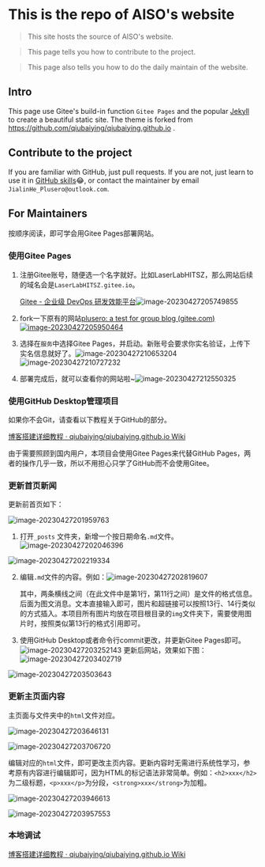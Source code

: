# This is the repo of AISO's website
> This site hosts the source of AISO's website.

> This page tells you how to contribute to the project.

> This page also tells you how to do the daily maintain of the website.

## Intro
This page use Gitee's build-in function `Gitee Pages` and the popular [Jekyll](https://jekyllrb.com/) to create a beautiful static site. The theme is forked from https://github.com/qiubaiying/qiubaiying.github.io .

## Contribute to the project
If you are familiar with GitHub, just pull requests.
If you are not, just learn to use it in [GitHub skills](https://skills.github.com/):joy:, or contact the maintainer by email `JialinHe_Plusero@outlook.com`.

## For Maintainers

按顺序阅读，即可学会用Gitee Pages部署网站。

### 使用Gitee Pages

1. 注册Gitee账号，随便选一个名字就好。比如LaserLabHITSZ，那么网站后续的域名会是`LaserLabHITSZ.gitee.io`。

    [Gitee - 企业级 DevOps 研发效能平台](https://gitee.com/)![image-20230427205749855](README.assets/image-20230427205749855.png)

2. fork一下原有的网站[plusero: a test for group blog (gitee.com)![image-20230427205950464](README.assets/image-20230427205950464.png)](https://gitee.com/plusero/plusero)

3. 选择在`服务`中选择Gitee Pages，并启动。新账号会要求你实名验证，上传下实名信息就好了。![image-20230427210653204](README.assets/image-20230427210653204.png)![image-20230427210727232](README.assets/image-20230427210727232.png)

4. 部署完成后，就可以查看你的网站啦~![image-20230427212550325](README.assets/image-20230427212550325.png)



### 使用GitHub Desktop管理项目

如果你不会Git，请查看以下教程关于GitHub的部分。

[博客搭建详细教程 · qiubaiying/qiubaiying.github.io Wiki](https://github.com/qiubaiying/qiubaiying.github.io/wiki/博客搭建详细教程#利用githhub-desktop管理github仓库)

由于需要照顾到国内用户，本项目会使用Gitee Pages来代替GitHub Pages，两者的操作几乎一致，所以不用担心只学了GitHub而不会使用Gitee。

### 更新首页新闻

更新前首页如下：

![image-20230427201959763](README.assets/image-20230427201959763.png)

1. 打开`_posts` 文件夹，新增一个按日期命名`.md`文件。![image-20230427202046396](README.assets/image-20230427202046396.png)

![image-20230427202219334](README.assets/image-20230427202219334.png)

2. 编辑`.md`文件的内容。例如：![image-20230427202819607](README.assets/image-20230427202819607.png)

    其中，两条横线之间（在此文件中是第1行，第11行之间）是文件的格式信息。后面为图文消息。文本直接输入即可，图片和超链接可以按照13行、14行类似的方式插入。本项目所有图片均放在项目根目录的`img`文件夹下，需要使用图片时，按照类似第13行的格式引用即可。

3. 使用GitHub Desktop或者命令行commit更改，并更新Gitee Pages即可。![image-20230427203252143](README.assets/image-20230427203252143.png)
  更新后网站，效果如下图：![image-20230427203402719](README.assets/image-20230427203402719.png)

  ![image-20230427203503643](README.assets/image-20230427203503643.png)

### 更新主页面内容

主页面与文件夹中的`html`文件对应。

![image-20230427203646131](README.assets/image-20230427203646131.png)

![image-20230427203706720](README.assets/image-20230427203706720.png)

编辑对应的`html`文件，即可更改主页内容。更新内容时无需进行系统性学习，参考原有内容进行编辑即可，因为HTML的标记语法非常简单。例如：`<h2>xxx</h2>`为二级标题，`<p>xxx</p>`为分段，`<strong>xxx</strong>`为加粗。

![image-20230427203946613](README.assets/image-20230427203946613.png)

![image-20230427203957553](README.assets/image-20230427203957553.png)

### 本地调试

[博客搭建详细教程 · qiubaiying/qiubaiying.github.io Wiki](https://github.com/qiubaiying/qiubaiying.github.io/wiki/博客搭建详细教程#在本地调试博客)





